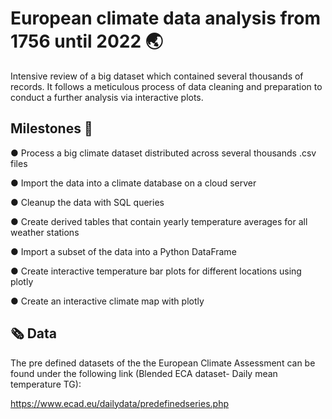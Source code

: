 # European climate data analysis from 1756 until 2022 :earth_asia:

Intensive review of a big dataset which contained several thousands of records. It follows a meticulous process of data cleaning and preparation to conduct a further analysis via interactive plots. 

## Milestones :dart:

● Process a big climate dataset distributed across several thousands .csv files

●  Import the data into a climate database on a cloud server

● Cleanup the data with SQL queries

● Create derived tables that contain yearly temperature averages for all weather stations

● Import a subset of the data into a Python DataFrame

● Create interactive temperature bar plots for different locations using plotly

● Create an interactive climate map with plotly

## :newspaper_roll: Data 

The pre defined datasets of the the European Climate Assessment can be found under the following link (Blended ECA dataset- Daily mean temperature TG):

https://www.ecad.eu/dailydata/predefinedseries.php

